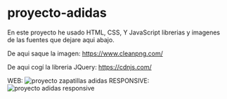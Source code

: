 # proyecto-adidas
En este proyecto he usado HTML, CSS, Y JavaScript librerias y imagenes de las fuentes que dejare aqui abajo.

De aqui saque la imagen:
https://www.cleanpng.com/

De aqui cogí la libreria JQuery:
https://cdnjs.com/

WEB:
![proyecto zapatillas adidas](https://user-images.githubusercontent.com/53599271/120626584-16e75d80-c463-11eb-9d9c-5e5efa4363e8.PNG)
RESPONSIVE:
![proyecto adidas responsive](https://user-images.githubusercontent.com/53599271/120626595-19e24e00-c463-11eb-982a-efdcfa001bfb.PNG)

